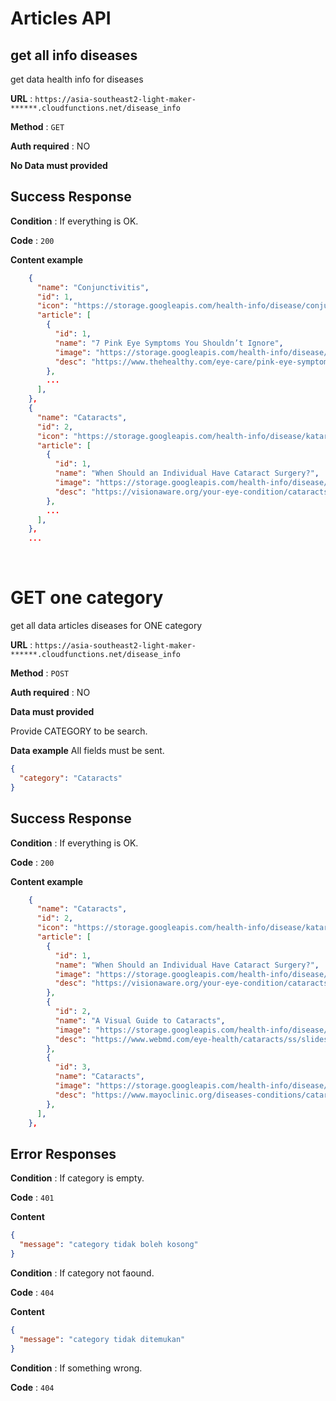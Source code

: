 # Articles API

## get all info diseases

get data health info for diseases

**URL** : `https://asia-southeast2-light-maker-******.cloudfunctions.net/disease_info`

**Method** : `GET`

**Auth required** : NO

**No Data must provided**

## Success Response

**Condition** : If everything is OK.

**Code** : `200`

**Content example**

```json
    {
      "name": "Conjunctivitis",
      "id": 1,
      "icon": "https://storage.googleapis.com/health-info/disease/conjunctivitis.jpg",
      "article": [
        {
          "id": 1,
          "name": "7 Pink Eye Symptoms You Shouldn’t Ignore",
          "image": "https://storage.googleapis.com/health-info/disease/1.jpg",
          "desc": "https://www.thehealthy.com/eye-care/pink-eye-symptoms/",     
        },
        ...
      ],
    },
    {
      "name": "Cataracts",
      "id": 2,
      "icon": "https://storage.googleapis.com/health-info/disease/katarak.jpg",
      "article": [
        {
          "id": 1,
          "name": "When Should an Individual Have Cataract Surgery?",
          "image": "https://storage.googleapis.com/health-info/disease/katarak1.jpg",
          "desc": "https://visionaware.org/your-eye-condition/cataracts/considering-cataract-surgery/",     
        },
        ...
      ],
    },
    ...
```

&nbsp;
&nbsp;

# GET one category

get all data articles diseases for ONE category

**URL** : `https://asia-southeast2-light-maker-******.cloudfunctions.net/disease_info`

**Method** : `POST`

**Auth required** : NO

**Data must provided**

Provide CATEGORY to be search.

**Data example** All fields must be sent.

```json
{
  "category": "Cataracts"
}
```

## Success Response

**Condition** : If everything is OK.

**Code** : `200`

**Content example**

```json
    {
      "name": "Cataracts",
      "id": 2,
      "icon": "https://storage.googleapis.com/health-info/disease/katarak.jpg",
      "article": [
        {
          "id": 1,
          "name": "When Should an Individual Have Cataract Surgery?",
          "image": "https://storage.googleapis.com/health-info/disease/katarak1.jpg",
          "desc": "https://visionaware.org/your-eye-condition/cataracts/considering-cataract-surgery/",     
        },
        {
          "id": 2,
          "name": "A Visual Guide to Cataracts",
          "image": "https://storage.googleapis.com/health-info/disease/katarak2.jpg",
          "desc": "https://www.webmd.com/eye-health/cataracts/ss/slideshow-cataracts",
        },
        {
          "id": 3,
          "name": "Cataracts",
          "image": "https://storage.googleapis.com/health-info/disease/katarak3.jpg",
          "desc": "https://www.mayoclinic.org/diseases-conditions/cataracts/symptoms-causes/syc-20353790",
        },
      ],
    },
```

## Error Responses

**Condition** : If category is empty.

**Code** : `401`

**Content**

```json
{
  "message": "category tidak boleh kosong"
}
```

**Condition** : If category not faound.

**Code** : `404`

**Content**

```json
{
  "message": "category tidak ditemukan"
}
```

**Condition** : If something wrong.

**Code** : `404`
